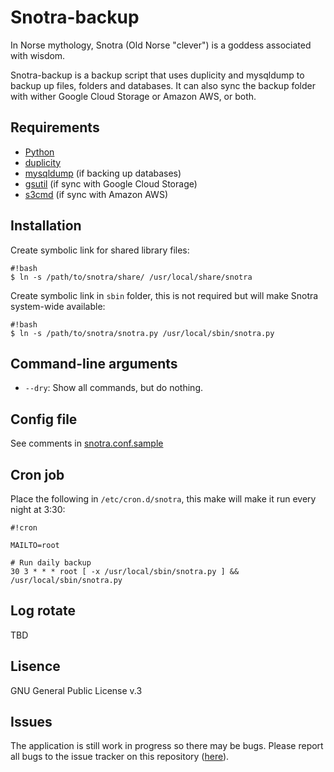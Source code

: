 # Snotra-backup
In Norse mythology, Snotra (Old Norse "clever") is a goddess associated with wisdom.

Snotra-backup is a backup script that uses duplicity and mysqldump to backup up files, folders and databases.
It can also sync the backup folder with wither Google Cloud Storage or Amazon AWS, or both.

## Requirements
* [Python](https://www.python.org/)
* [duplicity](http://duplicity.nongnu.org/)
* [mysqldump](http://www.linuxcommand.org/man_pages/mysqldump1.html) (if backing up databases)
* [gsutil](https://developers.google.com/storage/docs/gsutil) (if sync with Google Cloud Storage)
* [s3cmd](http://s3tools.org/s3cmd) (if sync with Amazon AWS)

## Installation
Create symbolic link for shared library files:

```
#!bash
$ ln -s /path/to/snotra/share/ /usr/local/share/snotra
```
Create symbolic link in ```sbin``` folder, this is not required but will make Snotra system-wide available:
```
#!bash
$ ln -s /path/to/snotra/snotra.py /usr/local/sbin/snotra.py
```

## Command-line arguments
* ```--dry```: Show all commands, but do nothing.

## Config file
See comments in [snotra.conf.sample](snotra.conf.sample)

## Cron job
Place the following in ```/etc/cron.d/snotra```, this make will make it run every night at 3:30:

```
#!cron

MAILTO=root

# Run daily backup
30 3 * * * root [ -x /usr/local/sbin/snotra.py ] && /usr/local/sbin/snotra.py
```

## Log rotate
TBD

## Lisence
GNU General Public License v.3

## Issues
The application is still work in progress so there may be bugs. Please report all bugs to the issue tracker on this repository ([here](https://github.com/HebronNor/Hotsoup/issues)).
